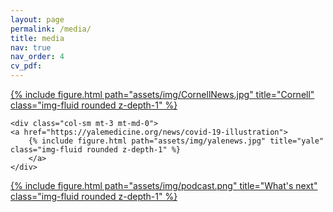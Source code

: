 ```yaml
---
layout: page
permalink: /media/
title: media
nav: true
nav_order: 4
cv_pdf:
---
```

<div class="col-sm mt-3 mt-md-0">

<div class="row">
    <div class="col-sm mt-3 mt-md-0">
    <a href="https://as.cornell.edu/news/covid-video-things-are-little-less-scary-when-you-know-more-about-them">
        {% include figure.html path="assets/img/CornellNews.jpg" title="Cornell" class="img-fluid rounded z-depth-1" %}
      </a>
    </div>

    <div class="col-sm mt-3 mt-md-0">
    <a href="https://yalemedicine.org/news/covid-19-illustration">
        {% include figure.html path="assets/img/yalenews.jpg" title="yale" class="img-fluid rounded z-depth-1" %}
        </a>
    </div>
  </div>

<div class="row">
    <div class="col-sm mt-3 mt-md-0">
        <a href="http://www.stateofthepod.com/2022/12/02/506-psyched-on-psychedelics/?utm_source=rss&utm_medium=rss&utm_campaign=506-psyched-on-psychedelics">
        {% include figure.html path="assets/img/podcast.png" title="What's next" class="img-fluid rounded z-depth-1" %}
        </a>
    </div>
</div>
<div class="caption">
